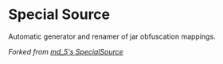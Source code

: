 Special Source
==============

Automatic generator and renamer of jar obfuscation mappings. 

_Forked from_ [_md_5's SpecialSource_](https://github.com/md-5/SpecialSource)